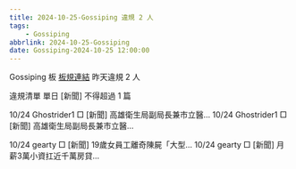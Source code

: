```yaml
---
title: 2024-10-25-Gossiping 違規 2 人
tags:
    - Gossiping
abbrlink: 2024-10-25-Gossiping
date: Gossiping-2024-10-25 12:00:00
---
```

Gossiping 板 [板規連結](https://www.ptt.cc/bbs/Gossiping/M.1637425085.A.07D.html)
昨天違規 2 人
<!-- more -->

違規清單
單日 [新聞] 不得超過 1 篇

10/24 Ghostrider1 □ [新聞] 高雄衛生局副局長兼市立醫…
10/24 Ghostrider1 □ [新聞] 高雄衛生局副局長兼市立醫…

10/24 gearty □ [新聞] 19歲女員工離奇陳屍「大型…
10/24 gearty □ [新聞] 月薪3萬小資扛近千萬房貸…